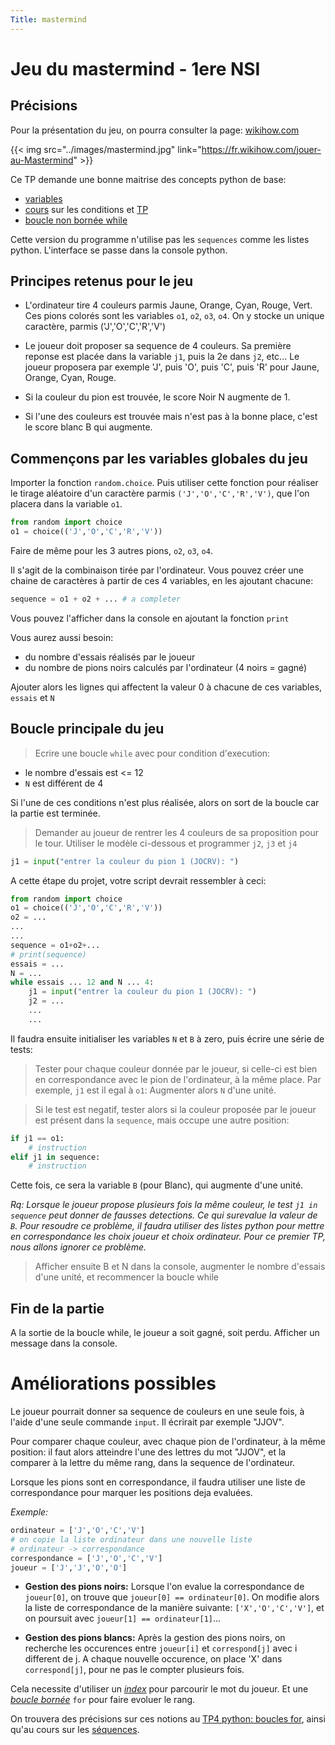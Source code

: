 ```yaml
---
Title: mastermind
---
```


# Jeu du mastermind - 1ere NSI
## Précisions
Pour la présentation du jeu, on pourra consulter la page: [wikihow.com](https://fr.wikihow.com/jouer-au-Mastermind)

{{< img src="../images/mastermind.jpg" link="https://fr.wikihow.com/jouer-au-Mastermind" >}}

Ce TP demande une bonne maitrise des concepts python de base:

* [variables](/docs/python/pages/variables/page4_D/)
* [cours](/docs/python/pages/conditions/page2_D/) sur les conditions et [TP](/docs/python/pages/conditions/page3/)
* [boucle non bornée while](/docs/python/pages/conditions/page4/)

Cette version du programme n'utilise pas les `sequences` comme les listes python. 
L'interface se passe dans la console python.

## Principes retenus pour le jeu
* L'ordinateur tire 4 couleurs parmis Jaune, Orange, Cyan, Rouge, Vert. Ces pions colorés sont les variables `o1`, `o2`, `o3`, `o4`. On y stocke un unique caractère, parmis ('J','O','C','R','V')

* Le joueur doit proposer sa sequence de 4 couleurs. Sa première reponse est placée dans la variable `j1`, puis la 2e dans `j2`, etc... Le joueur proposera par exemple 'J', puis 'O', puis 'C', puis 'R' pour Jaune, Orange, Cyan, Rouge.

* Si la couleur du pion est trouvée, le score Noir N augmente de 1.

* Si l'une des couleurs est trouvée mais n'est pas à la bonne place, c'est le score blanc B qui augmente.

## Commençons par les variables globales du jeu
Importer la fonction `random.choice`. Puis utiliser cette fonction pour réaliser le tirage aléatoire d'un caractère parmis `('J','O','C','R','V')`, que l'on placera dans la variable `o1`.

```python
from random import choice
o1 = choice(('J','O','C','R','V'))
```

Faire de même pour les 3 autres pions, `o2`, `o3`, `o4`.

Il s'agit de la combinaison tirée par l'ordinateur. 
Vous pouvez créer une chaine de caractères à partir de ces 4 variables, en les ajoutant chacune:

```python
sequence = o1 + o2 + ... # a completer
```
Vous pouvez l'afficher dans la console en ajoutant la fonction `print`

Vous aurez aussi besoin:

* du nombre d'essais réalisés par le joueur
* du nombre de pions noirs calculés par l'ordinateur (4 noirs = gagné)

Ajouter alors les lignes qui affectent la valeur 0 à chacune de ces variables, `essais` et `N`

## Boucle principale du jeu
> Ecrire une boucle `while` avec pour condition d'execution:

* le nombre d'essais est <= 12
* `N` est différent de 4

Si l'une de ces conditions n'est plus réalisée, alors on sort de la boucle car la partie est terminée.

> Demander au joueur de rentrer les 4 couleurs de sa proposition pour le tour. Utiliser le modèle ci-dessous et programmer `j2`, `j3` et `j4`

```python
j1 = input("entrer la couleur du pion 1 (JOCRV): ")
```

A cette étape du projet, votre script devrait ressembler à ceci:

```python
from random import choice
o1 = choice(('J','O','C','R','V'))
o2 = ...
...
...
sequence = o1+o2+...
# print(sequence)
essais = ...
N = ...
while essais ... 12 and N ... 4:
    j1 = input("entrer la couleur du pion 1 (JOCRV): ")
    j2 = ...
    ...
    ...
```

Il faudra ensuite initialiser les variables `N` et `B` à zero, puis écrire une série de tests:

> Tester pour chaque couleur donnée par le joueur, si celle-ci est bien en correspondance avec le pion de l'ordinateur, à la même place. Par exemple, `j1` est il egal à `o1`: Augmenter alors `N` d'une unité.

> Si le test est negatif, tester alors si la couleur proposée par le joueur est présent dans la `sequence`, mais occupe une autre position:

```python
if j1 == o1:
    # instruction
elif j1 in sequence:
    # instruction
```

Cette fois, ce sera la variable `B` (pour Blanc), qui augmente d'une unité.

*Rq: Lorsque le joueur propose plusieurs fois la même couleur, le test `j1 in sequence` peut donner de fausses detections. Ce qui surevalue la valeur de `B`. Pour resoudre ce problème, il faudra utiliser des listes python pour mettre en correspondance les choix joueur et choix ordinateur. Pour ce premier TP, nous allons ignorer ce problème.*

> Afficher ensuite B et N dans la console, augmenter le nombre d'essais d'une unité, et recommencer la boucle while

## Fin de la partie
A la sortie de la boucle while, le joueur a soit gagné, soit perdu. Afficher un message dans la console.


# Améliorations possibles
Le joueur pourrait donner sa sequence de couleurs en une seule fois, à l'aide d'une seule commande `input`. Il écrirait par exemple "JJOV". 

Pour comparer chaque couleur, avec chaque pion de l'ordinateur, à la même position: il faut alors atteindre l'une des lettres du mot "JJOV", et la comparer à la lettre du même rang, dans la sequence de l'ordinateur.

Lorsque les pions sont en correspondance, il faudra utiliser une liste de correspondance pour marquer les positions deja evaluées.

*Exemple:*

```python
ordinateur = ['J','O','C','V']
# on copie la liste ordinateur dans une nouvelle liste
# ordinateur -> correspondance
correspondance = ['J','O','C','V']
joueur = ['J','J','O','O']
```

* **Gestion des pions noirs:** Lorsque l'on evalue la correspondance de `joueur[0]`, on trouve que `joueur[0] == ordinateur[0]`. On modifie alors la liste de correspondance de la manière suivante: `['X','O','C','V']`, et on poursuit avec `joueur[1] == ordinateur[1]`...

* **Gestion des pions blancs:** Après la gestion des pions noirs, on recherche les occurences entre `joueur[i]` et `correspond[j]` avec i different de j. A chaque nouvelle occurence, on place 'X' dans `correspond[j]`, pour ne pas le compter plusieurs fois.

Cela necessite d'utiliser un *[index](/docs/python/pages/boucles/page2/)* pour parcourir le mot du joueur. Et une *[boucle bornée](/docs/NSI_1/donnees/page5/)* `for` pour faire evoluer le rang.

On trouvera des précisions sur ces notions au [TP4 python: boucles for](/docs/NSI_1/donnees/page5/), ainsi qu'au cours sur les [séquences](/docs/python/pages/boucles/page2/).

<!--
> [Solution](../TP_mastermind_soluce)
-->



